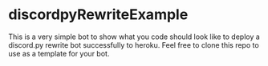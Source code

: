 # discordpyRewriteExample
This is a very simple bot to show what you code should look like to deploy a discord.py rewrite bot successfully to heroku.
Feel free to clone this repo to use as a template for your bot.
